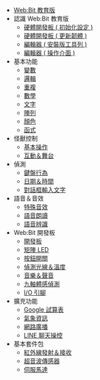 - [Web:Bit 教育版](education/index.md)
- 認識 Web:Bit 教育版
  - [硬體開發板 ( 初始化設定 )](education/info/setup.md)
  - [硬體開發板 ( 更新韌體 )](education/info/ota.md)
  - [編輯器 ( 安裝版工具列 )](education/info/toolbar.md)
  - [編輯器 ( 操作介面 )](education/info/interface.md)
- 基本功能
  - [變數](education/basic/variables.md)
  - [邏輯](education/basic/logic.md)
  - [重複](education/basic/loop.md)
  - [數學](education/basic/math.md)
  - [文字](education/basic/text.md)
  - [陣列](education/basic/array.md)
  - [顏色](education/basic/color.md)
  - [函式](education/basic/function.md)
- 怪獸控制
  - [基本操作](education/monster/basic.md)
  - [互動＆舞台](education/monster/event.md)
- 偵測
  - [鍵盤行為](education/detect/keyboard.md)
  - [日期＆時間](education/detect/time.md)
  - [對話框輸入文字](education/detect/input.md)
- 語音＆音效
  - [特殊音效](education/sound/sound-effect.md)
  - [語音朗讀](education/sound/speak-aloud.md)
  - [語音辨識](education/sound/speech-recognition.md)
- Web:Bit 開發板
  - [開發板](education/board/board.md)
  - [矩陣 LED](education/board/rgbled-matrix.md)
  - [按鈕開關](education/board/ab-button.md)
  - [偵測光線＆溫度](education/board/photocell-thermistor.md)
  - [音樂＆聲音](education/board/buzzer.md)
  - [九軸體感偵測](education/board/mpu9250.md)
  - [I/O 引腳](education/board/io-pin.md)
- 擴充功能
  - [Google 試算表](education/extension/google-spreadsheet.md)
  - [氣象資訊](education/extension/weather.md)
  - [網路廣播](education/extension/broadcast.md)
  - [LINE 聊天操控](education/extension/line.md)
- 基本套件包
  - [紅外線發射＆接收](education/extension-basic-package/ir.md)
  - [超音波傳感器](education/extension-basic-package/ultrasonic.md)
  - [伺服馬達](education/extension-basic-package/servo.md)
